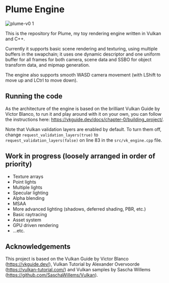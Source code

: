 # Plume Engine

![plume-v0 1](https://user-images.githubusercontent.com/55918604/225998504-cab5905c-f49e-477e-a29f-3d611d9a6aa4.png)

This is the repository for Plume, my toy rendering engine written in Vulkan and C++.

Currently it supports basic scene rendering and texturing, using multiple buffers in the swapchain; it uses one dynamic descriptor and one uniform buffer for all frames for both camera, scene data and SSBO for object transform data, and mipmap generation.

The engine also supports smooth WASD camera movement (with LShift to move up and LCtrl to move down).

## Running the code

As the architecture of the engine is based on the brilliant Vulkan Guide by Victor Blanco, to run it and play around with it on your own, you can follow the instructions here: https://vkguide.dev/docs/chapter-0/building_project/.

Note that Vulkan validation layers are enabled by default. To turn them off, change `request_validation_layers(true)` to `request_validation_layers(false)` on line 83 in the `src/vk_engine.cpp` file.

## Work in progress (loosely arranged in order of priority)

* Texture arrays
* Point lights
* Multiple lights
* Specular lighting
* Alpha blending
* MSAA
* More advanced lighting (shadows, deferred shading, PBR, etc.)
* Basic raytracing
* Asset system
* GPU driven rendering
* ...etc.

## Acknowledgements

This project is based on the Vulkan Guide by Victor Blanco (https://vkguide.dev/), Vulkan Tutorial by Alexander Overvoorde (https://vulkan-tutorial.com/) and Vulkan samples by Sascha Willems (https://github.com/SaschaWillems/Vulkan).

